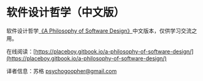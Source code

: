 # 软件设计哲学（中文版）

软件设计哲学[《A Philosophy of Software Design》](https://dl.acm.org/doi/10.5555/3288797)中文版本，仅供学习交流之用。

在线阅读：[https://placeboy.gitbook.io/a-philosophy-of-software-design/](https://placeboy.gitbook.io/a-philosophy-of-software-design/)

译者信息：苏格 psychogoopher@gmail.com
